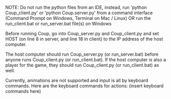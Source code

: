 NOTE: Do not run the python files from an IDE, instead, run
'python Coup_client.py' or 'python Coup.server.py' from a command interface
(Command Prompt on Windows, Terminal on Mac / Linux) OR
run the run_client.bat or run_server.bat file(s) on Windows

Before running Coup, go into Coup_server.py and Coup_client.py
and set HOST (on line 8 in server, and line 18 in client) to the
IP address of the host computer.

The host computer should run Coup_server.py (or run_server.bat)
before anyone runs Coup_client.py (or run_client.bat). If the
host computer is also a player for the game, they should
run Coup_client.py (or run_client.bat) as well.

Currently, animations are not supported and input is all
by keyboard commands. Here are the keyboard commands for actions:
(insert keyboard commands here)
